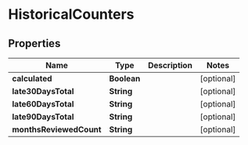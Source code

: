 

# HistoricalCounters


## Properties

| Name | Type | Description | Notes |
|------------ | ------------- | ------------- | -------------|
|**calculated** | **Boolean** |  |  [optional] |
|**late30DaysTotal** | **String** |  |  [optional] |
|**late60DaysTotal** | **String** |  |  [optional] |
|**late90DaysTotal** | **String** |  |  [optional] |
|**monthsReviewedCount** | **String** |  |  [optional] |



